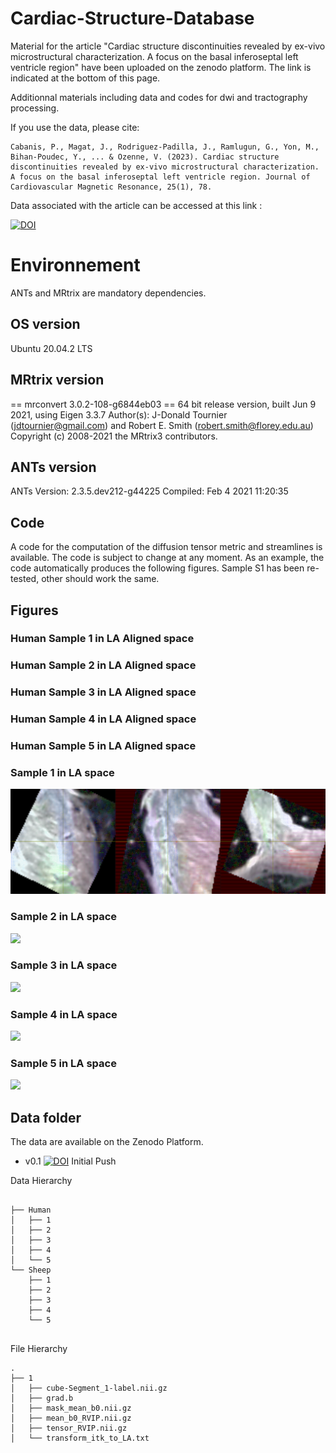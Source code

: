 # Cardiac-Structure-Database

Material for the article "Cardiac structure discontinuities revealed by ex-vivo microstructural characterization. A focus on the basal inferoseptal left ventricle region" have been uploaded on the zenodo platform. The link is indicated at the bottom of this page. 


Additionnal materials including data and codes for dwi and tractography processing. 

If you use the data, please cite: 

```
Cabanis, P., Magat, J., Rodriguez-Padilla, J., Ramlugun, G., Yon, M., Bihan-Poudec, Y., ... & Ozenne, V. (2023). Cardiac structure discontinuities revealed by ex-vivo microstructural characterization. A focus on the basal inferoseptal left ventricle region. Journal of Cardiovascular Magnetic Resonance, 25(1), 78. 
```

Data associated with the article can be accessed at this link : 

[![DOI](https://zenodo.org/badge/DOI/10.5281/zenodo.10303489.svg)](https://doi.org/10.5281/zenodo.10303489)

# Environnement

ANTs and MRtrix are mandatory dependencies. 

## OS version

Ubuntu 20.04.2 LTS
 
## MRtrix version
== mrconvert 3.0.2-108-g6844eb03 ==
64 bit release version, built Jun  9 2021, using Eigen 3.3.7
Author(s): J-Donald Tournier (jdtournier@gmail.com) and Robert E. Smith (robert.smith@florey.edu.au)
Copyright (c) 2008-2021 the MRtrix3 contributors.

## ANTs version
ANTs Version: 2.3.5.dev212-g44225
Compiled: Feb  4 2021 11:20:35

## Code 

A code for the computation of the diffusion tensor metric and streamlines is available. The code is subject to change at any moment. As an example, the code automatically produces the following figures. Sample S1 has been re-tested, other should work the same.

## Figures


### Human Sample 1 in LA Aligned space

### Human Sample 2 in LA Aligned space

### Human Sample 3 in LA Aligned space

### Human Sample 4 in LA Aligned space

### Human Sample 5 in LA Aligned space


### Sample 1 in LA space
![Alt text](Figures/figure_2D_after_rotation_fixel_1_0000.png)
### Sample 2 in LA space
![](Figures/XX.png)
### Sample 3 in LA space
![](Figures/X.png)
### Sample 4 in LA space
![](Figures/X.png)
### Sample 5 in LA space
![](Figures/X.png)


## Data folder

The data are available on the Zenodo Platform.

* v0.1 [![DOI](https://zenodo.org/badge/DOI/10.5281/zenodo.10303489.svg)](https://doi.org/10.5281/zenodo.10303489) Initial Push 


Data Hierarchy


```

├── Human
│   ├── 1
│   ├── 2
│   ├── 3
│   ├── 4
│   └── 5
└── Sheep
    ├── 1
    ├── 2
    ├── 3
    ├── 4
    └── 5


```


File Hierarchy 

```
.
├── 1
│   ├── cube-Segment_1-label.nii.gz
│   ├── grad.b
│   ├── mask_mean_b0.nii.gz
│   ├── mean_b0_RVIP.nii.gz
│   ├── tensor_RVIP.nii.gz
│   └── transform_itk_to_LA.txt


```



